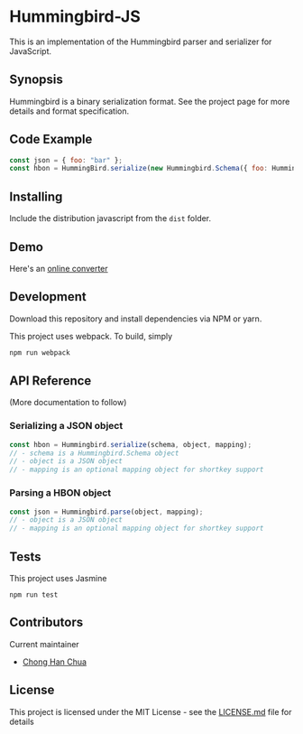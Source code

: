 # Hummingbird-JS

This is an implementation of the Hummingbird parser and serializer for JavaScript.

## Synopsis

Hummingbird is a binary serialization format. See the project page for more details
and format specification.

## Code Example

```javascript
const json = { foo: "bar" };
const hbon = HummingBird.serialize(new Hummingbird.Schema({ foo: Hummingbird.Types.string }), json);
```

## Installing

Include the distribution javascript from the `dist` folder.

## Demo

Here's an [online converter](https://echlo.github.io/hummingbird-js/)

## Development

Download this repository and install dependencies via NPM or yarn.

This project uses webpack. To build, simply
```bash
npm run webpack
```

## API Reference

(More documentation to follow)

### Serializing a JSON object
```javascript
const hbon = Hummingbird.serialize(schema, object, mapping);
// - schema is a Hummingbird.Schema object
// - object is a JSON object
// - mapping is an optional mapping object for shortkey support
```

### Parsing a HBON object
```javascript
const json = Hummingbird.parse(object, mapping);
// - object is a JSON object
// - mapping is an optional mapping object for shortkey support
```

## Tests

This project uses Jasmine

```
npm run test
```

## Contributors

Current maintainer
- [Chong Han Chua](https://github.com/johncch)

## License

This project is licensed under the MIT License - see the [LICENSE.md](LICENSE.md) file for details